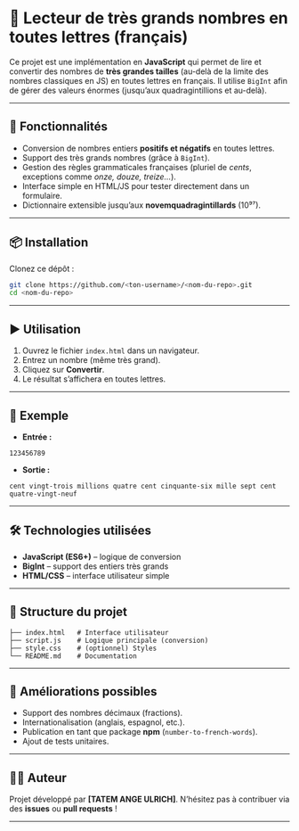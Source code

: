 
# 📖 Lecteur de très grands nombres en toutes lettres (français)

Ce projet est une implémentation en **JavaScript** qui permet de lire et convertir des nombres de **très grandes tailles** (au-delà de la limite des nombres classiques en JS) en toutes lettres en français.
Il utilise `BigInt` afin de gérer des valeurs énormes (jusqu’aux quadragintillions et au-delà).

---

## 🚀 Fonctionnalités

* Conversion de nombres entiers **positifs et négatifs** en toutes lettres.
* Support des très grands nombres (grâce à `BigInt`).
* Gestion des règles grammaticales françaises (pluriel de *cents*, exceptions comme *onze, douze, treize…*).
* Interface simple en HTML/JS pour tester directement dans un formulaire.
* Dictionnaire extensible jusqu’aux **novemquadragintillards** (10⁹⁷).

---

## 📦 Installation

Clonez ce dépôt :

```bash
git clone https://github.com/<ton-username>/<nom-du-repo>.git
cd <nom-du-repo>
```

---

## ▶️ Utilisation

1. Ouvrez le fichier `index.html` dans un navigateur.
2. Entrez un nombre (même très grand).
3. Cliquez sur **Convertir**.
4. Le résultat s’affichera en toutes lettres.

---

## 📝 Exemple

* **Entrée :**

```text
123456789
```

* **Sortie :**

```text
cent vingt-trois millions quatre cent cinquante-six mille sept cent quatre-vingt-neuf
```

---

## 🛠️ Technologies utilisées

* **JavaScript (ES6+)** – logique de conversion
* **BigInt** – support des entiers très grands
* **HTML/CSS** – interface utilisateur simple

---

## 📂 Structure du projet

```
├── index.html   # Interface utilisateur
├── script.js    # Logique principale (conversion)
├── style.css    # (optionnel) Styles
└── README.md    # Documentation
```

---

## 📌 Améliorations possibles

* Support des nombres décimaux (fractions).
* Internationalisation (anglais, espagnol, etc.).
* Publication en tant que package **npm** (`number-to-french-words`).
* Ajout de tests unitaires.

---

## 👨‍💻 Auteur

Projet développé par **\[TATEM ANGE ULRICH]**.
N’hésitez pas à contribuer via des **issues** ou **pull requests** !

---

